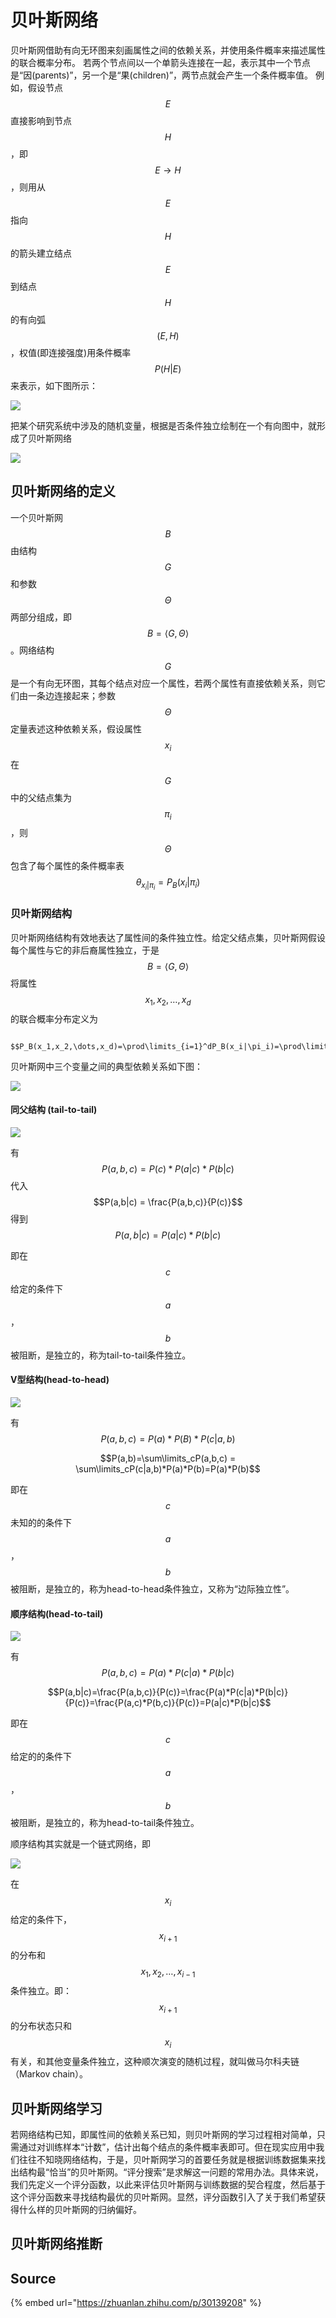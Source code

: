 # 贝叶斯网络

贝叶斯网借助有向无环图来刻画属性之间的依赖关系，并使用条件概率来描述属性的联合概率分布。 若两个节点间以一个单箭头连接在一起，表示其中一个节点是“因\(parents\)”，另一个是“果\(children\)”，两节点就会产生一个条件概率值。 例如，假设节点 $$E$$ 直接影响到节点 $$H$$ ，即 $$E\to H$$ ，则用从 $$E$$ 指向 $$H$$ 的箭头建立结点 $$E$$ 到结点 $$H$$ 的有向弧 $$(E,H)$$ ，权值\(即连接强度\)用条件概率 $$P(H|E)$$ 来表示，如下图所示： 

![](../../../.gitbook/assets/v2-bd986f2fc26e3f13e7ec54cd25b94af0_hd.jpg)

把某个研究系统中涉及的随机变量，根据是否条件独立绘制在一个有向图中，就形成了贝叶斯网络

![](../../../.gitbook/assets/v2-6709d24a8b5f88698ceb261806c0e76a_hd.jpg)

## 贝叶斯网络的定义

一个贝叶斯网 $$B$$ 由结构 $$G$$ 和参数 $$\Theta$$ 两部分组成，即 $$B =\langle G,\Theta \rangle$$ 。网络结构 $$G$$ 是一个有向无环图，其每个结点对应一个属性，若两个属性有直接依赖关系，则它们由一条边连接起来；参数 $$\Theta$$ 定量表述这种依赖关系，假设属性 $$x_i$$ 在 $$G$$ 中的父结点集为 $$\pi_i$$ ，则 $$\Theta$$ 包含了每个属性的条件概率表 $$\theta_{x_i|\pi_i}=P_B(x_i|\pi_i)$$ 

### 贝叶斯网结构

贝叶斯网络结构有效地表达了属性间的条件独立性。给定父结点集，贝叶斯网假设每个属性与它的非后裔属性独立，于是 $$B =\langle G,\Theta \rangle$$ 将属性 $$x_1,x_2,\dots,x_d$$ 的联合概率分布定义为

                                      $$P_B(x_1,x_2,\dots,x_d)=\prod\limits_{i=1}^dP_B(x_i|\pi_i)=\prod\limits_{i=1}^d\theta_{x_i|\pi_i}$$ 

贝叶斯网中三个变量之间的典型依赖关系如下图：

![](../../../.gitbook/assets/68.png)

#### 同父结构 \(tail-to-tail\)

![](../../../.gitbook/assets/v2-6ac53161a26b8ddf1f4e70f10615b8fd_hd.jpg)

有$$P(a,b,c) = P(c)*P(a|c)*P(b|c)$$代入$$P(a,b|c) = \frac{P(a,b,c)}{P(c)}$$得到$$P(a,b|c) = P(a|c)*P(b|c)$$

即在 $$c$$ 给定的条件下 $$a $$ ， $$b$$ 被阻断，是独立的，称为tail-to-tail条件独立。

#### V型结构\(head-to-head\)

![](../../../.gitbook/assets/v2-eb21d376ce0cd7e026793351bb5a3e4b_hd.jpg)

有 $$P(a,b,c)=P(a)*P(B)*P(c|a,b)$$ 

$$P(a,b)=\sum\limits_cP(a,b,c) = \sum\limits_cP(c|a,b)*P(a)*P(b)=P(a)*P(b)$$ 

即在 $$c$$ 未知的的条件下 $$a $$ ， $$b$$ 被阻断，是独立的，称为head-to-head条件独立，又称为“边际独立性”。

#### 顺序结构\(head-to-tail\)

![](../../../.gitbook/assets/v2-62698386270df703bf6237d71d748f28_hd.jpg)

有 $$P(a,b,c)=P(a)*P(c|a)*P(b|c)$$ 

$$P(a,b|c)=\frac{P(a,b,c)}{P(c)}=\frac{P(a)*P(c|a)*P(b|c)}{P(c)}=\frac{P(a,c)*P(b,c)}{P(c)}=P(a|c)*P(b|c)$$ 

即在 $$c$$ 给定的的条件下 $$a $$ ， $$b$$ 被阻断，是独立的，称为head-to-tail条件独立。

顺序结构其实就是一个链式网络，即

![](../../../.gitbook/assets/v2-4de239bc3c553e7c50b0aa0bea495b5e_hd.jpg)

在 $$x_i$$ 给定的条件下， $$x_{i+1}$$ 的分布和 $$x_1,x_2,\dots,x_{i-1}$$ 条件独立。即： $$x_{i+1}$$ 的分布状态只和 $$x_i$$ 有关，和其他变量条件独立，这种顺次演变的随机过程，就叫做马尔科夫链（Markov chain）。

## 贝叶斯网络学习

若网络结构已知，即属性间的依赖关系已知，则贝叶斯网的学习过程相对简单，只需通过对训练样本“计数”，估计出每个结点的条件概率表即可。但在现实应用中我们往往不知晓网络结构，于是，贝叶斯网学习的首要任务就是根据训练数据集来找出结构最“恰当”的贝叶斯网。“评分搜索”是求解这一问题的常用办法。具体来说，我们先定义一个评分函数，以此来评估贝叶斯网与训练数据的契合程度，然后基于这个评分函数来寻找结构最优的贝叶斯网。显然，评分函数引入了关于我们希望获得什么样的贝叶斯网的归纳偏好。

## 贝叶斯网络推断

## Source

{% embed url="https://zhuanlan.zhihu.com/p/30139208" %}

